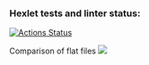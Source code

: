 ### Hexlet tests and linter status:
[![Actions Status](https://github.com/kirill-ezhov/python-project-50/workflows/hexlet-check/badge.svg)](https://github.com/kirill-ezhov/python-project-50/actions)

Comparison of flat files
<a href="https://asciinema.org/a/hbglHirJiANSAlLBxbkOQ6O4p" target="_blank"><img src="https://asciinema.org/a/hbglHirJiANSAlLBxbkOQ6O4p.svg" /></a>
